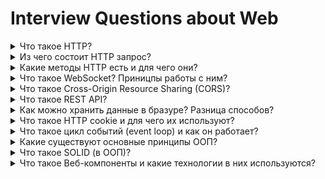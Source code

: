 # Interview Questions about Web

<details>
<summary>
Что такое HTTP?
</summary>
Hypertext Transfer Protocol

Протокол прикладного уровня для передачи данных по сети

Самый частоиспользуемый

Он создан для связи между веб-браузерами и веб-серверами, хотя в принципе HTTP может использоваться и для других целей. Протокол следует классической клиент-серверной модели, когда клиент открывает соединение для создания запроса, а затем ждет ответа. HTTP - это протокол без сохранения состояния, то есть сервер не сохраняет никаких данных (состояние) между двумя парами "запрос-ответ". Несмотря на то, что HTTP основан на TCP/IP, он также может использовать любой другой протокол транспортного уровня с гарантированной доставкой.

Ниже перечислены общие функции, управляемые с HTTP:

-   Кэш. Сервер может инструктировать прокси и клиенты: что и как долго кэшировать. Клиент может инструктировать прокси промежуточных кэшей игнорировать хранимые документы.

-   Ослабление ограничений источника. Для предотвращения шпионских и других, нарушающих приватность, вторжений, веб-браузер обчеспечивает строгое разделеление между веб-сайтами. Только страницы из того же источника могут получить доступ к информации на веб-странице. Хотя такие ограничение нагружают сервер, заголовки HTTP могут ослабить строгое разделение на стороне сервера, позволяя документу стать частью информации с различных доменов (по причинам безопасности).

-   Аутентификация. Некоторые страницы доступны только специальным пользователям. Базовая аутентификация может предоставляться через HTTP, либо через использование заголовка WWW-Authenticate и подобных ему, либо с помощью настройки спецсессии, используя куки.

-   Прокси и тунелирование. Серверы и/или клиенты часто располагаются в интранете, и скрывают свои истинные IP-адреса от других. HTTP запросы идут через прокси для пересечения этого сетевого барьера. Не все прокси -- HTTP прокси. SOCKS-протокол, например, оперирует на более низком уровне. Другие, как, например, ftp, могут быть обработаны этими прокси.

-   Сессии. Использование HTTP кук позволяет связать запрос с состоянием на сервере. Это создает сессию, хотя ядро HTTP -- протокол без состояния. Это полезно не только для корзин в интернет-магазинах, но также для любых сайтов, позволяющих пользователю настроить выход.

</details>

<details>
<summary>
Из чего состоит HTTP запрос?
</summary>

-   Строка запроса RequestLine (method, url, http version)
-   Заголовки Message Header (описывают тело сообщения, передача параметров)
-   тело сообщения, entity body (сама информация, может отсутсвовать)

</details>

<details>
<summary>
Какие методы HTTP есть и для чего они?
</summary>

частоиспользуемые:

-   GET - для получения данных, нет entity body
-   POST - для создания данных, есть entity body
-   DELETE - для удаления данных, есть entity body
-   PATCH- для частичного изменения данных, есть entity body
-   PUT - для перезаписи\замены существущих данных, есть entity body
-   OPTIONS - используется для описания параметров соединения с ресурсом.
-   HEAD - запрос данных как GET, но без тела ответа

HEAD For example, if a URL might produce a large download, a HEAD request could read its Content-Length header to check the filesize without actually downloading the file.

OPTIONS To find out which request methods a server supports\
In CORS, a preflight request is sent with the OPTIONS method so that the server can respond if it is acceptable to send the request. In this example, we will request permission for these parameters\
[options by dev mozilla](https://developer.mozilla.org/en-US/docs/Web/HTTP/Methods/OPTIONS)

```js
//req
curl -X OPTIONS https://example.org -i

//res
HTTP/1.1 204 No Content
Allow: OPTIONS, GET, HEAD, POST
Cache-Control: max-age=604800
Date: Thu, 13 Oct 2016 11:45:00 GMT
Server: EOS (lax004/2813)
```

Ничего не мешает удалять данные POST запросом, но для лучше семантики стоит использовать DELETE\
поглядите Microsoft Giudelines для построения rest api

</details>

<details>
<summary>
Что такое WebSocket? Приницпы работы с ним?
</summary>

upgraded http протокол

протокол для взаимодействия в реальном времени(real-time)

сообщения передаются пока одна из сторон не закроет соединение

Протокол WebSocket («веб-сокет»), описанный в спецификации RFC 6455, обеспечивает возможность обмена данными между браузером и сервером через постоянное соединение. Данные передаются по нему в обоих направлениях в виде «пакетов», без разрыва соединения и дополнительных HTTP-запросов.

Чтобы открыть веб-сокет-соединение, нам нужно создать объект new WebSocket, указав в url-адресе специальный протокол ws:

```js
let socket = new WebSocket("ws://javascript.info")
```

Как только объект WebSocket создан, мы должны слушать его события. Их всего 4:

-   open – соединение установлено,
-   message – получены данные,
-   error – ошибка,
-   close – соединение закрыто.

Вот пример:

```js
let socket = new WebSocket("wss://javascript.info/article/websocket/demo/hello")

socket.onopen = function (e) {
	alert("[open] Соединение установлено")
	alert("Отправляем данные на сервер")
	socket.send("Меня зовут Джон")
}

socket.onmessage = function (event) {
	alert(`[message] Данные получены с сервера: ${event.data}`)
}

socket.onclose = function (event) {
	if (event.wasClean) {
		alert(
			`[close] Соединение закрыто чисто, код=${event.code} причина=${event.reason}`
		)
	} else {
		// например, сервер убил процесс или сеть недоступна
		// обычно в этом случае event.code 1006
		alert("[close] Соединение прервано")
	}
}

socket.onerror = function (error) {
	alert(`[error] ${error.message}`)
}
```

Вызов socket.send(body) принимает body в виде строки или любом бинарном формате включая Blob, ArrayBuffer и другие. Дополнительных настроек не требуется, просто отправляем в любом формате. При получении данных, текст всегда поступает в виде строки. А для бинарных данных мы можем выбрать один из двух форматов: Blob или ArrayBuffer.

</details>

<details>

<summary>
	Что такое Cross-Origin Resource Sharing (CORS)?
</summary>

Cross-Origin Resource Sharing (CORS) — механизм, использующий дополнительные HTTP-заголовки, чтобы дать возможность агенту пользователя получать разрешения на доступ к выбранным ресурсам с сервера на источнике (домене), отличном от того, что сайт использует в данный момент. Говорят, что агент пользователя делает запрос с другого источника (cross-origin HTTP request), если источник текущего документа отличается от запрашиваемого ресурса доменом, протоколом или портом.

В целях безопасности браузеры ограничивают cross-origin запросы, инициируемые скриптами. Например, XMLHttpRequest и Fetch API следуют политике одного источника (same-origin policy). Это значит, что web-приложения, использующие такие API, могут запрашивать HTTP-ресурсы только с того домена, с которого были загружены, пока не будут использованы CORS-заголовки.

</details>

<details>
<summary>
Что такое REST API?
</summary>

популярный архитектурный подход клиент-сервер

разделение CRUD операций к одному и тому же URL с помощью HTTP методов

</details>

<details>
<summary>
Как можно хранить данные в бразуре? Разница способов?
</summary>

Cookies, Local Storage, Session Storage

cookies:

-   отправляются вместе с каждым HTTP запросом
-   можно указать время самоуничтожения (expearation time)

session storage:

-   данные доступны только внтури browser tab
-   данные доступны только для того же самого origin'а
-   данные хранятся пока их не удалят явным образом
-   данные удаляются при закрытии browser tab

local storage:

-   данные доступны только для того же самого origin'а
-   данные НЕ удаляются при закрытии browser tab или браузера
-   данные хранятся пока их не удалят явным образом
-   есть ограничение по памяти

```html

```

</details>

<details>
<summary>
Что такое HTTP cookie и для чего их используют?
</summary>

HTTP cookie (web cookie, cookie браузера) - это небольшой фрагмент данных, отправляемый сервером на браузер пользователя, который тот может сохранить и отсылать обратно с новым запросом к данному серверу. Это, в частности, позволяет узнать, с одного ли браузера пришли оба запроса (например, для аутентификации пользователя). Они запоминают информацию о состоянии для протокола HTTP, который сам по себе этого делать не умеет.

Cookie используются, главным образом, для:

-   Управления сеансом (логины, корзины для виртуальных покупок)
-   Персонализации (пользовательские предпочтения)
-   Мониторинга (отслеживания поведения пользователя)

Получив HTTP-запрос, вместе с откликом сервер может отправить заголовок Set-Cookie с ответом. Cookie обычно запоминаются браузером и посылаются в значении заголовка HTTP Cookie с каждым новым запросом к одному и тому же серверу. Можно задать срок действия cookie, а также срок его жизни, после которого cookie не будет отправляться. Также можно указать ограничения на путь и домен, то есть указать, в течении какого времени и к какому сайту оно отсылается.

Куки можно создавать через JavaScript при помощи свойства Document.cookie. Если флаг HttpOnly не установлен, то и доступ к существующим cookies можно получить через JavaScript.

```js
document.cookie = "yummy_cookie=choco"
document.cookie = "tasty_cookie=strawberry"
```

</details>

<details>
<summary>
Что такое цикл событий (event loop) и как он работает?</summary>

event loop является малой частью в большом механизме, который организует "ассинхронность" в браузере(или другом js runtime)

код в джс читается и выполняется последовательно сверху вниз
по пути выполнения кода, все действия попадают в call stack (очередь вызовов), кроме асинхронного кода, который исполняетсяо параллельно коду в WebAPI, далее он идёт в callback queue(очередь ожидания), где ждёт своей очереди на вход в call stack

</details>

<details>
<summary>
Какие существуют основные принципы ООП?</summary>

Базовые принципы ООП:

-   Абстракция — отделение концепции от ее экземпляра;
-   Полиморфизм — реализация задач одной и той же идеи разными способами;
-   Наследование — способность объекта или класса базироваться на другом объекте или классе. Это главный механизм для повторного использования кода. Наследственное отношение классов четко определяет их иерархию;
-   Инкапсуляция — размещение одного объекта или класса внутри другого для разграничения доступа к ним.
</details>

<details>
<summary>
Что такое SOLID (в ООП)?</summary>

SOLID (сокр. от англ. single responsibility, open-closed, Liskov substitution, interface segregation и dependency inversion) в программировании — мнемонический акроним, введённый Майклом Фэзерсом (Michael Feathers) для первых пяти принципов, названных Робертом Мартином в начале 2000-х, которые означали пять основных принципов объектно-ориентированного программирования и проектирования. Принципы SOLID — это руководства, которые также могут применяться во время работы над существующим программным обеспечением для его улучшения - например для удаления «дурно пахнущего кода».

Избавиться от "признаков плохого проекта" помогают следующие пять принципов SOLID:

-   S - Принцип единственной ответственности (The Single Responsibility Principle) каждый класс выполняет лишь одну задачу.
-   O - Принцип открытости/закрытости (The Open Closed Principle) «программные сущности должны быть открыты для расширения, но закрыты для модификации.»
-   L - Принцип подстановки Барбары Лисков (The Liskov Substitution Principle) «объекты в программе должны быть заменяемыми на экземпляры их подтипов без изменения правильности выполнения программы.» См. также контрактное программирование. Наследующий класс должен дополнять, а не изменять базовый.
-   I - Принцип разделения интерфейса (The Interface Segregation Principle) «много интерфейсов, специально предназначенных для клиентов, лучше, чем один интерфейс общего назначения.»
-   D - Принцип инверсии зависимостей (The Dependency Inversion Principle) «Зависимость на Абстракциях. Нет зависимости на что-то конкретное.»

</details>

<details>
<summary>Что такое Веб-компоненты и какие технологии в них используются?</summary>

Веб-компоненты — технология, которая позволяет создавать многократно используемые компоненты в веб-документах и веб-приложениях. Веб-компоненты поддерживаются веб-браузерами напрямую и не требуют дополнительных библиотек для работы.

Веб-компоненты включают четыре технологии, каждая из которых может использоваться отдельно от других:

-   Custom Elements — API для создания собственных HTML элементов.
-   HTML Templates — тег позволяет реализовывать изолированные DOM-элементы.
-   Shadow DOM — изолирует DOM и стили в разных элементах.
-   HTML Imports — импорт HTML документов.
</details>
